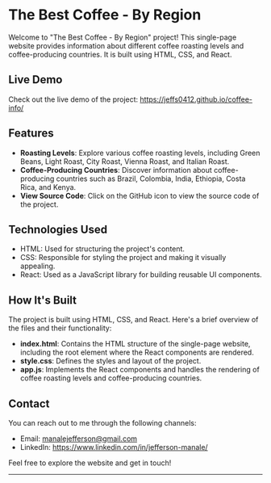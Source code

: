# The Best Coffee - By Region

Welcome to "The Best Coffee - By Region" project! This single-page website provides information about different coffee roasting levels and coffee-producing countries. It is built using HTML, CSS, and React.

## Live Demo

Check out the live demo of the project: https://jeffs0412.github.io/coffee-info/

## Features

- **Roasting Levels**: Explore various coffee roasting levels, including Green Beans, Light Roast, City Roast, Vienna Roast, and Italian Roast.
- **Coffee-Producing Countries**: Discover information about coffee-producing countries such as Brazil, Colombia, India, Ethiopia, Costa Rica, and Kenya.
- **View Source Code**: Click on the GitHub icon to view the source code of the project.

## Technologies Used

- HTML: Used for structuring the project's content.
- CSS: Responsible for styling the project and making it visually appealing.
- React: Used as a JavaScript library for building reusable UI components.

## How It's Built

The project is built using HTML, CSS, and React. Here's a brief overview of the files and their functionality:

- **index.html**: Contains the HTML structure of the single-page website, including the root element where the React components are rendered.
- **style.css**: Defines the styles and layout of the project.
- **app.js**: Implements the React components and handles the rendering of coffee roasting levels and coffee-producing countries.

## Contact

You can reach out to me through the following channels:
- Email: manalejefferson@gmail.com
- LinkedIn: https://www.linkedin.com/in/jefferson-manale/

Feel free to explore the website and get in touch!

---
